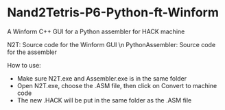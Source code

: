 # Nand2Tetris-P6-Python-ft-Winform
A Winform C++ GUI for a Python assembler for HACK machine

N2T: Source code for the Winform GUI \n
PythonAssembler: Source code for the assembler

How to use:
- Make sure N2T.exe and Assembler.exe is in the same folder
- Open N2T.exe, choose the .ASM file, then click on Convert to machine code
- The new .HACK will be put in the same folder as the .ASM file
